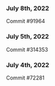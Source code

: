 ### July 8th, 2022

Commit #91964

### July 5th, 2022

Commit #314353


### July 4th, 2022

Commit #72281
